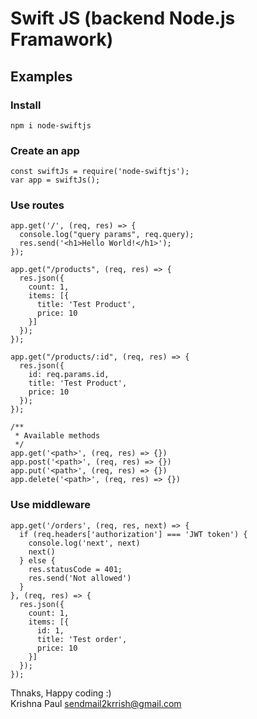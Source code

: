 # Swift JS (backend Node.js Framawork)

## Examples

### Install
```
npm i node-swiftjs
```

### Create an app
```
const swiftJs = require('node-swiftjs');
var app = swiftJs();
```

### Use routes
```
app.get('/', (req, res) => {
  console.log("query params", req.query);
  res.send('<h1>Hello World!</h1>');
});

app.get("/products", (req, res) => {
  res.json({
    count: 1,
    items: [{
      title: 'Test Product',
      price: 10
    }]
  });
});

app.get("/products/:id", (req, res) => {
  res.json({
    id: req.params.id,
    title: 'Test Product',
    price: 10
  });
});

/**
 * Available methods
 */
app.get('<path>', (req, res) => {})
app.post('<path>', (req, res) => {})
app.put('<path>', (req, res) => {})
app.delete('<path>', (req, res) => {})
```

### Use middleware
```
app.get('/orders', (req, res, next) => {
  if (req.headers['authorization'] === 'JWT token') {
    console.log('next', next)
    next()
  } else {
    res.statusCode = 401;
    res.send('Not allowed')
  }
}, (req, res) => {
  res.json({
    count: 1,
    items: [{
      id: 1,
      title: 'Test order',
      price: 10
    }]
  });
});
```

Thnaks, Happy coding :)<br />
Krishna Paul <sendmail2krrish@gmail.com>